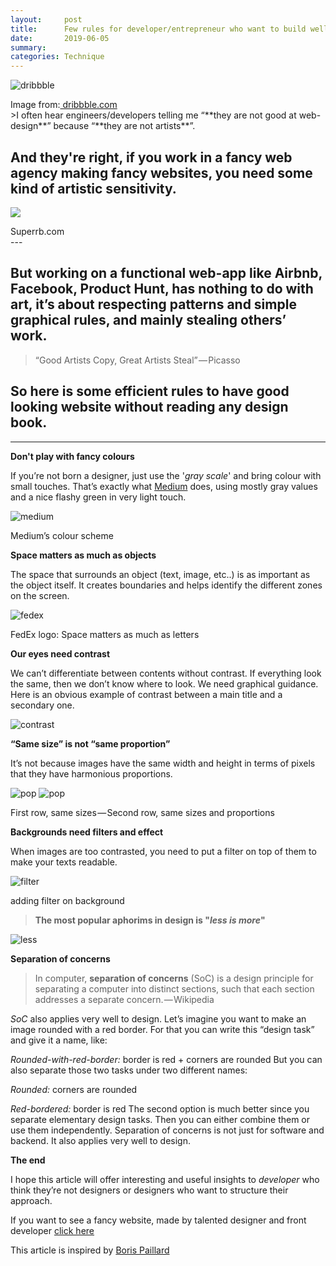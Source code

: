 ```yaml
---
layout:     post
title:      Few rules for developer/entrepreneur who want to build well-designed products
date:       2019-06-05
summary:   
categories: Technique
---
```

![dribbble](/images/dribbble.jpg)
<footer>Image from:<a href="https://dribbble.com/"> dribbble.com</a></footer>
>I often hear engineers/developers telling me “**they are not good at web-design**” because “**they are not artists**”. 

And they're right, if you work in a fancy web agency making fancy websites, you need some kind of artistic sensitivity.
---


[<img src="/images/superrb.png">](https://www.superrb.com/)
<footer>Superrb.com</footer>
---

But working on a functional web-app like Airbnb, Facebook, Product Hunt, has nothing to do with art, it’s about respecting patterns and simple graphical rules, and mainly stealing others’ work.
---

>“Good Artists Copy, Great Artists Steal” — Picasso

So here is some efficient rules to have good looking website without reading any design book.
---


 ---
 **Don't play with fancy colours**

If you’re not born a designer, just use the '*gray scale*' and bring colour with small touches. That’s exactly what [Medium](https://medium.com/) does, using mostly gray values and a nice flashy green in very light touch.

![medium](/images/Medium.png)
<footer>Medium’s colour scheme</footer>


**Space matters as much as objects**

The space that surrounds an object (text, image, etc..) is as important as the object itself. It creates boundaries and helps identify the different zones on the screen.

![fedex](/images/fedex.png)
<footer>FedEx logo: Space matters as much as letters</footer>


**Our eyes need contrast**

We can’t differentiate between contents without contrast. If everything look the same, then we don’t know where to look. We need graphical guidance. Here is an obvious example of contrast between a main title and a secondary one.

![contrast](/images/contrast.png)

**“Same size” is not “same proportion”**

It’s not because images have the same width and height in terms of pixels that they have harmonious proportions.

![pop](/images/pop2.png)
![pop](/images/pop.png)
<footer>First row, same sizes — Second row, same sizes and proportions</footer>

**Backgrounds need filters and effect**

When images are too contrasted, you need to put a filter on top of them to make your texts readable.

![filter](/images/filter.png)
<footer>adding filter on background </footer>


>**The most popular aphorims in design is "*less is more*"**

![less](/images/less.png)

**Separation of concerns**

>In computer, **separation of concerns** (SoC) is a design principle for separating a computer into distinct sections, such that each section addresses a separate concern. — Wikipedia

*SoC* also applies very well to design. Let’s imagine you want to make an image rounded with a red border. For that you can write this “design task” and give it a name, like:

*Rounded-with-red-border:* border is red + corners are rounded
But you can also separate those two tasks under two different names:

*Rounded:* corners are rounded

*Red-bordered:* border is red
The second option is much better since you separate elementary design tasks. Then you can either combine them or use them independently. Separation of concerns is not just for software and backend. It also applies very well to design.

**The end**

I hope this article will offer interesting and useful insights to *developer* who think they’re not designers or designers who want to structure their approach. 

If you want to see a fancy website, made by talented designer and front developer [click here](https://rajohnson-andry.tk/developper/skills/2019/05/09/Best-website/)

<footer>This article is inspired by <a href="https://medium.com/@papillard">Boris Paillard </a></footer>
